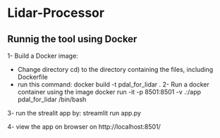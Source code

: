 # Lidar-Processor

## Runnig the tool using Docker

1- Build a Docker image:
   - Change directory cd) to the directory containing the files, including Dockerfile
   - run this command:     docker build -t pdal_for_lidar .
2- Run a docker container using the image
docker run -it -p 8501:8501 -v .:/app pdal_for_lidar /bin/bash

3- run the strealit app by:
streamlit run app.py

4- view the app on browser on http://localhost:8501/
